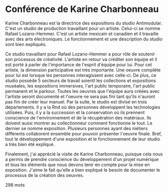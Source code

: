 # Conférence de Karine Charbonneau

Karine Charbonneau est la directrice des expositions du studio Antimodular. C'est un studio de production travaillant pour un artiste. Celui-ci se nomme Rafael Lozano-Hemmer. C'est un artiste mexicain et canadien et il travaille avec des arts électroniques. Le fonctionnement et une description du studio sont bien expliqués. 

Ce studio travaillant pour Rafael Lozano-Hemmer a pour rôle de soutenir son processus de créativité. L'artiste en retour va créditer son équipe et il est porté à parler de l'importance de l'esprit d'équipe pour lui. Pour cet artiste, la dimension participative est très importante. Une oeuvre complète pour lui est lorsque les personnes interagissent avec celle-ci. De plus, ce studio possède 5 secteurs de travail soientt les collections et expositions muséales, les expositions immersives, l'art public temporaire, l'art public permanent et le parkour. Toutes les oeuvres que l'équipe aura créées avec l'artiste seront documenté et l'oeuvre ne sera pas fini tant qu'ils n'auront pas fini de créer leur manuel. Par la suite, le studio est divisé en trois départements. Il y a la Rnd où des personnes développent les technologies utilisées. Puis, il y a la succession et la conservation où ils prennent conscience de l'environnement et de la récupération des matériaux. Ils doivent aussi montrer au collectionneur comment fonctionne le tout. Le dernier se nomme exposition. Plusieurs personnes ayant des métiers différents collaborent ensemble pour pouvoir présenter l'oeuvre finale. Bref, tout le développement d'une exposition et le fonctionnement de leur studio a très bien été expliqué. 

Finalement, j'ai apprécié la visite de Karine Charbonneau, puisque cela nous a permis de prendre conscience du développement d'un projet numérique et tous les éléments que nous devons tenir en compte pour la mise en exposition. J'aime le fait qu'elle a bien expliqué le besoin de documenter le processus de la création des oeuvres. 

298 mots




